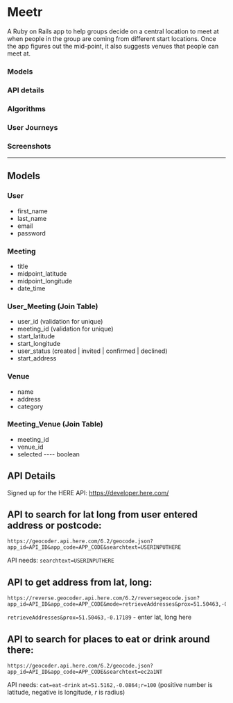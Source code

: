# Meetr

A Ruby on Rails app to help groups decide on a central location to meet at when people in the group are coming from different start locations. Once the app figures out the mid-point, it also suggests venues that people can meet at.


### Models
### API details
### Algorithms
### User Journeys
### Screenshots
-------------------------
## Models

### User
* first_name
* last_name
* email
* password

### Meeting
* title
* midpoint_latitude
* midpoint_longitude
* date_time

### User_Meeting (Join Table)
* user_id  (validation for unique)
* meeting_id   (validation for unique)
* start_latitude
* start_longitude
* user_status (created | invited | confirmed | declined)
* start_address

### Venue   
* name
* address
* category 

### Meeting_Venue (Join Table)
* meeting_id
* venue_id
* selected ---- boolean

## API Details
Signed up for the HERE API: https://developer.here.com/


## API to search for lat long from user entered address or postcode:
```
https://geocoder.api.here.com/6.2/geocode.json?app_id=API_ID&app_code=APP_CODE&searchtext=USERINPUTHERE
```

API needs:
 `searchtext=USERINPUTHERE` 

## API to get address from lat, long:
```
https://reverse.geocoder.api.here.com/6.2/reversegeocode.json?app_id=API_ID&app_code=APP_CODE&mode=retrieveAddresses&prox=51.50463,-0.17189
```

`retrieveAddresses&prox=51.50463,-0.17189` - enter lat, long here

## API to search for places to eat or drink around there:
```
https://geocoder.api.here.com/6.2/geocode.json?app_id=API_ID&app_code=APP_CODE&searchtext=ec2a1NT
```

API needs:
 `cat=eat-drink` 
`at=51.5162,-0.0864;r=100`
(positive number is latitude, negative is longitude, *r* is radius)
